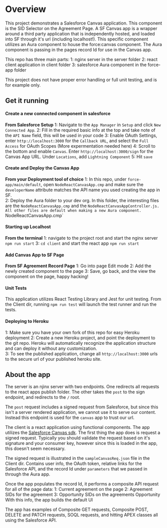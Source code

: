 # Overview

This project demonstrates a Salesforce Canvas application. This component is the SID Selector on the Agreement Page. A SF Canvas app is a wrapper around a third party application that is independently hosted, and loaded into SF through it's url (including localhost!). This specific component utilizes an Aura component to house the force:canvas component. The Aura component is passing in the pages record Id for use in the Canvas app.

This repo has three main parts:
1: nginx server in the server folder
2: react client application in client folder
3: salesforce Aura component in the force-app folder

This project does not have proper error handling or full unit testing, and is for example only.

## Get it running

#### Create a new connected component in salesforce

**From Salesforce Setup**
1: Navigate to the `App Manager` in `Setup` and click `New Connected App`.
2: Fill in the required basic info at the top and take note of the `API Name` field, this will be used in your code
3: Enable OAuth Settings, enter `http://localhost:3000` for the `Callback URL`, and select the `Full Access` for OAuth Scopes (More expermentation needed here)
4: Scroll to the bottom and enable `Canvas`. Enter `http://localhost:3000/sign` for the Canvas App URL. Under `Locations`, add `Lightning Component`
5: Hit `save`

#### Create and Deploy the Canvas App

**From your Deployment tool of choice**
1: In this repo, under `force-app/main/default`, open `NodeReactCanvasApp.cmp` and make sure the `developerName` attribute matches the API name you used creating the app in SF.  
2: Deploy the Aura folder to your dev org. In this folder, the interesting files are the `NodeReactCanvasApp.cmp` and the `NodeReactCanvasAppController.js. All other files are default when making a new Aura component. `NodeReactCanvasApp.cmp`

#### Starting up Localhost

**From the terminal**
1: navigate to the project root and start the nginx server `npm run start`
3: `cd client` and start the react app `npm run start`

#### Add Canvas App to SF Page

**From SF Agreement Record Page**
1: Go into page Edit mode
2: Add the newly created component to the page
3: Save, go back, and the view the component on the page, happy hacking!

#### Unit Tests

This application utilizes React Testing Library and Jest for unit testing. From the Client dir, running `npm run test` will launch the test runner and run the tests.

#### Deploying to Heroku

1: Make sure you have your own fork of this repo for easy Heroku deployment
2: Create a new Heroku project, and point the deployment to the git repo. Heroku will automatically recognize the application structure and can deploy it without any customization.  
3: To see the published application, change all `http://localhost:3000` urls to the secure url of your published heroku site.

## About the app

The server is an njinx server with two endpoints. One redirects all requests to the react apps publish folder. The other takes the `post` to the sign endpoint, and redirects to the `/` root.

The `post` request includes a signed request from Salesforce, but since this isn't a server rendered application, we cannot use it to serve our content. Instead this endpoint is used for the `canvas` app to trust our url.

The client is a react application using functional components. The app utilizes the [Salesforce Canvas sdk](https://github.com/forcedotcom/SalesforceCanvasJavascriptSDK). The first thing the app does is request a signed request. Typically you should validate the request based on it's signature and your consumer key, however since this is loaded in the app, this doesn't seem necessary.

The signed request is illustrated in the `sampleCanvasReq.json` file in the Client dir. Contains user info, the OAuth token, relative links for the Salesforce API, and the record Id under `parameters` that we passed in through the Aura app.

Once the app populates the record Id, it performs a composite API request for all of the page data:
1: Current agreement on the page
2: Agreement SIDs for the agreement
3: Opportunity SIDs on the agreements Opportunity
With this info, the app builds the default UI

The app has examples of Composite GET requests, Composite POST, DELETE and PATCH requests, SOQL requests, and hitting APEX classes all using the Salesforce API.
